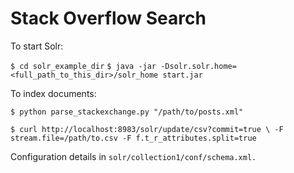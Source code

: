 Stack Overflow Search
================================


To start Solr:

`$ cd solr_example_dir`
`$ java -jar -Dsolr.solr.home=<full_path_to_this_dir>/solr_home start.jar`


To index documents:

`$ python parse_stackexchange.py "/path/to/posts.xml"` 

`$ curl http://localhost:8983/solr/update/csv?commit=true \
    -F stream.file=/path/to.csv -F f.t_r_attributes.split=true`

Configuration details in `solr/collection1/conf/schema.xml.`
